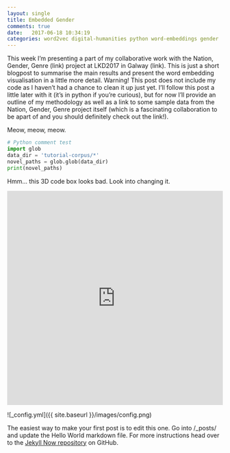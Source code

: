 ```yaml
---
layout: single
title: Embedded Gender
comments: true
date:   2017-06-18 10:34:19
categories: word2vec digital-humanities python word-embeddings gender
---
```


This week I’m presenting a part of my collaborative work with the Nation, Gender, Genre (link) project at LKD2017 in Galway (link). This is just a short blogpost to summarise the main results and present the word embedding visualisation in a little more detail. Warning! This post does not include my code as I haven’t had a chance to clean it up just yet. I’ll follow this post a little later with it (it’s in python if you’re curious), but for now I’ll provide an outline of my methodology as well as a link to some sample data from the Nation, Gender, Genre project itself (which is a fascinating collaboration to be apart of and you should definitely check out the link!).

Meow, meow, meow.

```python
# Python comment test
import glob
data_dir = 'tutorial-corpus/*'
novel_paths = glob.glob(data_dir)
print(novel_paths)
```

Hmm... this 3D code box looks bad. Look into changing it.

<iframe src="https://graysons.github.io/assets/ldk-gender-2017.html" width="100%" height="500" seamless frameBorder="0" scrolling="no"></iframe>

![_config.yml]({{ site.baseurl }}/images/config.png)

The easiest way to make your first post is to edit this one. Go into /_posts/ and update the Hello World markdown file. For more instructions head over to the [Jekyll Now repository](https://github.com/barryclark/jekyll-now) on GitHub.
